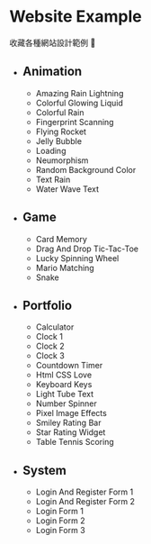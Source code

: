 # Website Example

收藏各種網站設計範例 📖

* ## Animation
    * Amazing Rain Lightning
    * Colorful Glowing Liquid
    * Colorful Rain
    * Fingerprint Scanning
    * Flying Rocket
    * Jelly Bubble
    * Loading
    * Neumorphism
    * Random Background Color
    * Text Rain
    * Water Wave Text
* ## Game
    * Card Memory
    * Drag And Drop Tic-Tac-Toe
    * Lucky Spinning Wheel
    * Mario Matching
    * Snake
* ## Portfolio
    * Calculator
    * Clock 1
    * Clock 2
    * Clock 3
    * Countdown Timer
    * Html CSS Love
    * Keyboard Keys
    * Light Tube Text
    * Number Spinner
    * Pixel Image Effects
    * Smiley Rating Bar
    * Star Rating Widget
    * Table Tennis Scoring
* ## System
    * Login And Register Form 1
    * Login And Register Form 2
    * Login Form 1
    * Login Form 2
    * Login Form 3
